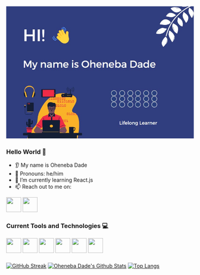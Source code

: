 ###
<img src="https://github.com/Oheneba-Dade/Oheneba-Dade/blob/main/readme%20image.jpg" alt="Banner Image">
<link rel="stylesheet" href="https://cdn.jsdelivr.net/gh/devicons/devicon@v2.15.1/devicon.min.css">


### Hello World 👋
* 👂 My name is Oheneba Dade
* 👩 Pronouns: he/him
* 🌱 I’m currently learning React.js
* 📫 Reach out to me on: <br>
<div>
<a href="https://www.linkedin.com/in/oheneba-dade"> <img src="https://cdn.jsdelivr.net/gh/devicons/devicon/icons/linkedin/linkedin-original.svg" width="40px" height="40px"/></a>
<a href="https://www.twitter.com/ohkwade"> <img src="https://cdn.jsdelivr.net/gh/devicons/devicon/icons/twitter/twitter-original.svg" width="40px" height="40px"/> </a>
</div>

### Current Tools and Technologies 💻
<div>
<img src="https://cdn.jsdelivr.net/gh/devicons/devicon/icons/javascript/javascript-original.svg" width="40px" height="40px" />
<img src="https://cdn.jsdelivr.net/gh/devicons/devicon/icons/java/java-original-wordmark.svg" width="40px" height="40px"/>
<img src="https://cdn.jsdelivr.net/gh/devicons/devicon/icons/python/python-original.svg" width="40px" height="40px"/>
<img src="https://cdn.jsdelivr.net/gh/devicons/devicon/icons/html5/html5-original-wordmark.svg" width="40px" height="40px"/>
<img src="https://cdn.jsdelivr.net/gh/devicons/devicon/icons/css3/css3-original-wordmark.svg" width="40px" height="40px"/>
<img src="https://cdn.jsdelivr.net/gh/devicons/devicon/icons/react/react-original-wordmark.svg" width="40px" height="40px"/>
</div>

###
[![GitHub Streak](https://github-readme-streak-stats.herokuapp.com/?user=Oheneba-Dade&theme=algolia)](https://git.io/streak-stats)
[![Oheneba Dade's Github Stats](https://github-readme-stats.vercel.app/api?username=Oheneba-Dade&show_icons=true&theme=algolia)](https://github.com/anuraghazra/github-readme-stats)
[![Top Langs](https://github-readme-stats.vercel.app/api/top-langs/?username=Oheneba-Dade&layout=compact&theme=algolia)](https://github.com/anuraghazra/github-readme-stats)
                
          
          
          
          
